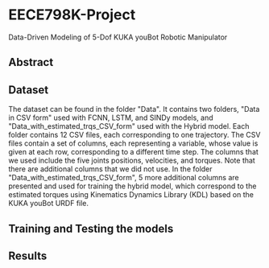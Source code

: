 # EECE798K-Project
Data-Driven Modeling of 5-Dof KUKA youBot Robotic Manipulator

## Abstract

## Dataset
The dataset can be found in the folder "Data". It contains two folders, "Data in CSV form" used with FCNN, LSTM, and SINDy models, and "Data_with_estimated_trqs_CSV_form" used with the Hybrid model. Each folder contains 12 CSV files, each corresponding to one trajectory. The CSV files contain a set of columns, each representing a variable, whose value is given at each row, corresponding to a different time step. The columns that we used include the five joints positions, velocities, and torques. Note that there are additional columns that we did not use. In the folder "Data_with_estimated_trqs_CSV_form", 5 more additional columns are presented and used for training the hybrid model, which correspond to the estimated torques using Kinematics Dynamics Library (KDL) based on the KUKA youBot URDF file.

## Training and Testing the models

## Results
